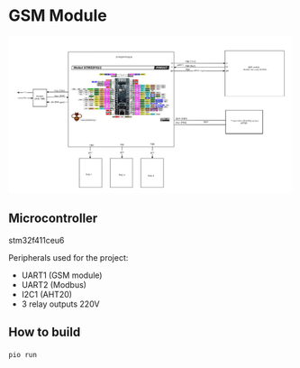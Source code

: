 
# GSM Module

![GSM Module schema v1.0](img/gsm_module_schema_v1.0.png)

## Microcontroller
stm32f411ceu6

Peripherals used for the project:
- UART1 (GSM module)
- UART2 (Modbus)
- I2C1 (AHT20)
- 3 relay outputs 220V


## How to build

`
pio run
`